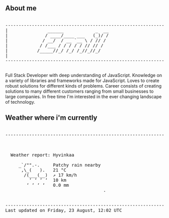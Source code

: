 ## About me

<pre>

--------------------------------------------------------------------------------------
|			    ______            _  __
|			   / ____/____ ___   (_)/ /
|			  / __/  / __ `__ \ / // / 
|			 / /___ / / / / / // // /  
|			/_____//_/ /_/ /_//_//_/   
|                           
--------------------------------------------------------------------------------------

</pre>

Full Stack Developer with deep understanding of JavaScript. Knowledge on a variety of libraries and frameworks made for JavaScript. Loves to create robust solutions for different kinds of problems. Career consists of creating solutions to many different customers ranging from small businesses to large companies. In free time I'm interested in the ever changing landscape of technology. 



## Weather where i'm currently  

<pre>

--------------------------------------------------------------------------------------


 
  Weather report: Hyvinkaa  
    
     _`/"".-.     Patchy rain nearby  
      ,\_(   ).   21 °C  
       /(___(__)  ↗ 17 km/h  
         ‘ ‘ ‘ ‘  10 km  
        ‘ ‘ ‘ ‘   0.0 mm  
                                     .


--------------------------------------------------------------------------------------
Last updated on Friday, 23 August, 12:02 UTC
</pre>
